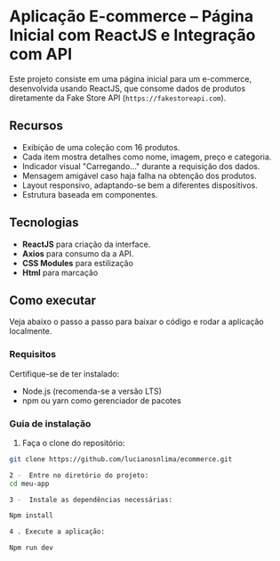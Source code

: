# Aplicação E-commerce – Página Inicial com ReactJS e Integração com API

Este projeto consiste em uma página inicial para um e-commerce, desenvolvida usando ReactJS, que consome dados de produtos diretamente da Fake Store API (`https://fakestoreapi.com`).

## Recursos

- Exibição de uma coleção com 16 produtos.
- Cada item mostra detalhes como nome, imagem, preço e categoria.
- Indicador visual "Carregando..." durante a requisição dos dados.
- Mensagem amigável caso haja falha na obtenção dos produtos.
- Layout responsivo, adaptando-se bem a diferentes dispositivos.
- Estrutura baseada em componentes.

## Tecnologias

- **ReactJS** para criação da interface.
- **Axios** para consumo da a API.
- **CSS Modules** para estilização
- **Html** para marcação

## Como executar

Veja abaixo o passo a passo para baixar o código e rodar a aplicação localmente.

### Requisitos

Certifique-se de ter instalado:

- Node.js (recomenda-se a versão LTS)
- npm ou yarn como gerenciador de pacotes

### Guia de instalação

1. Faça o clone do repositório:

```bash
git clone https://github.com/lucianosnlima/ecommerce.git

2 -  Entre no diretório do projeto:
cd meu-app

3 -  Instale as dependências necessárias:

Npm install

4 . Execute a aplicação:

Npm run dev



